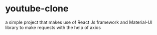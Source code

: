 # youtube-clone
a simple project that makes use of React Js framework and Material-UI library to make requests with the help of axios 
